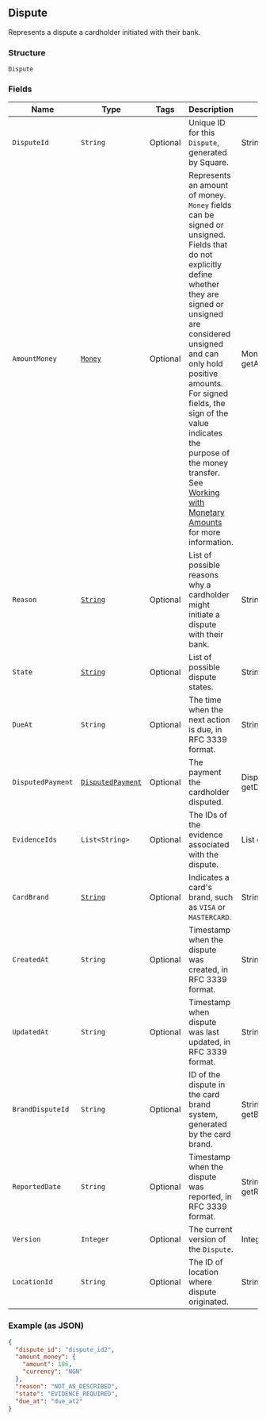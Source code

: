 ## Dispute

Represents a dispute a cardholder initiated with their bank.

### Structure

`Dispute`

### Fields

| Name | Type | Tags | Description | Getter |
|  --- | --- | --- | --- | --- |
| `DisputeId` | `String` | Optional | Unique ID for this `Dispute`, generated by Square. | String getDisputeId() |
| `AmountMoney` | [`Money`](/doc/models/money.md) | Optional | Represents an amount of money. `Money` fields can be signed or unsigned.<br>Fields that do not explicitly define whether they are signed or unsigned are<br>considered unsigned and can only hold positive amounts. For signed fields, the<br>sign of the value indicates the purpose of the money transfer. See<br>[Working with Monetary Amounts](https://developer.squareup.com/docs/build-basics/working-with-monetary-amounts)<br>for more information. | Money getAmountMoney() |
| `Reason` | [`String`](/doc/models/dispute-reason.md) | Optional | List of possible reasons why a cardholder might initiate a<br>dispute with their bank. | String getReason() |
| `State` | [`String`](/doc/models/dispute-state.md) | Optional | List of possible dispute states. | String getState() |
| `DueAt` | `String` | Optional | The time when the next action is due, in RFC 3339 format. | String getDueAt() |
| `DisputedPayment` | [`DisputedPayment`](/doc/models/disputed-payment.md) | Optional | The payment the cardholder disputed. | DisputedPayment getDisputedPayment() |
| `EvidenceIds` | `List<String>` | Optional | The IDs of the evidence associated with the dispute. | List<String> getEvidenceIds() |
| `CardBrand` | [`String`](/doc/models/card-brand.md) | Optional | Indicates a card's brand, such as `VISA` or `MASTERCARD`. | String getCardBrand() |
| `CreatedAt` | `String` | Optional | Timestamp when the dispute was created, in RFC 3339 format. | String getCreatedAt() |
| `UpdatedAt` | `String` | Optional | Timestamp when dispute was last updated, in RFC 3339 format. | String getUpdatedAt() |
| `BrandDisputeId` | `String` | Optional | ID of the dispute in the card brand system, generated by the card brand. | String getBrandDisputeId() |
| `ReportedDate` | `String` | Optional | Timestamp when the dispute was reported, in RFC 3339 format. | String getReportedDate() |
| `Version` | `Integer` | Optional | The current version of the `Dispute`. | Integer getVersion() |
| `LocationId` | `String` | Optional | The ID of location where dispute originated. | String getLocationId() |

### Example (as JSON)

```json
{
  "dispute_id": "dispute_id2",
  "amount_money": {
    "amount": 186,
    "currency": "NGN"
  },
  "reason": "NOT_AS_DESCRIBED",
  "state": "EVIDENCE_REQUIRED",
  "due_at": "due_at2"
}
```

